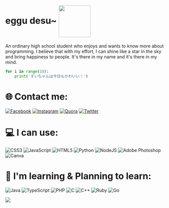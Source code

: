 <h1>eggu desu~ <img src="https://cdn.discordapp.com/emojis/557393461620506634.gif?size=128" style="width: 100px; vertical-align: middle"></img></h1>

An ordinary high school student who enjoys and wants to know more about programming. I believe that with my effort, I can shine like a star in the sky and bring happiness to people. It's there in my name and it's there in my mind.

```py
for i in range(10):
    print('すいちゃんは今日もかわいい！')
```

# 🌐 Contact me:
[![Facebook](https://img.shields.io/badge/Facebook-%231877F2.svg?logo=Facebook&logoColor=white)](https://facebook.com/pdteggman) [![Instagram](https://img.shields.io/badge/Instagram-%23E4405F.svg?logo=Instagram&logoColor=white)](https://instagram.com/benny_ng08) [![Quora](https://img.shields.io/badge/Quora-%23B92B27.svg?logo=Quora&logoColor=white)](https://quora.com/profile/piaw505) [![Twitter](https://img.shields.io/badge/Twitter-%231DA1F2.svg?logo=Twitter&logoColor=white)](https://twitter.com/piaw505) 

# 💻 I can use:
![CSS3](https://img.shields.io/badge/css3-%231572B6.svg?style=for-the-badge&logo=css3&logoColor=white) ![JavaScript](https://img.shields.io/badge/javascript-%23323330.svg?style=for-the-badge&logo=javascript&logoColor=%23F7DF1E) ![HTML5](https://img.shields.io/badge/html5-%23E34F26.svg?style=for-the-badge&logo=html5&logoColor=white) ![Python](https://img.shields.io/badge/python-3670A0?style=for-the-badge&logo=python&logoColor=ffdd54) ![NodeJS](https://img.shields.io/badge/node.js-6DA55F?style=for-the-badge&logo=node.js&logoColor=white) ![Adobe Photoshop](https://img.shields.io/badge/adobephotoshop-%2331A8FF.svg?style=for-the-badge&logo=adobephotoshop&logoColor=white) ![Canva](https://img.shields.io/badge/Canva-%2300C4CC.svg?style=for-the-badge&logo=Canva&logoColor=white)

# 📖 I'm learning & Planning to learn:
![Java](https://img.shields.io/badge/java-%23ED8B00.svg?style=for-the-badge&logo=java&logoColor=white) ![TypeScript](https://img.shields.io/badge/typescript-%23007ACC.svg?style=for-the-badge&logo=typescript&logoColor=white) ![PHP](https://img.shields.io/badge/php-%23777BB4.svg?style=for-the-badge&logo=php&logoColor=white) ![C](https://img.shields.io/badge/c-%2300599C.svg?style=for-the-badge&logo=c&logoColor=white) ![C++](https://img.shields.io/badge/c++-%2300599C.svg?style=for-the-badge&logo=c%2B%2B&logoColor=white) ![Ruby](https://img.shields.io/badge/ruby-%23CC342D.svg?style=for-the-badge&logo=ruby&logoColor=white) ![Go](https://img.shields.io/badge/go-%2300ADD8.svg?style=for-the-badge&logo=go&logoColor=white)

![](https://github-readme-stats.vercel.app/api/top-langs/?username=pdt1806&theme=radical&hide_border=false&include_all_commits=true&count_private=true&layout=compact)
